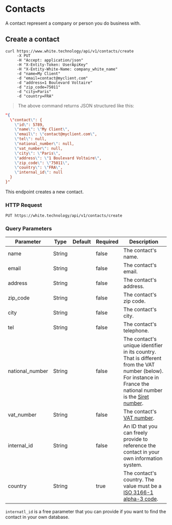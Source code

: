 # Contacts

A contact represent a company or person you do business with.

## Create a contact

```curl
curl https://www.white.technology/api/v1/contacts/create
     -X PUT
     -H "Accept: application/json"
     -H "X-Entity-Token: UserApiKey"
     -H "X-Entity-White-Name: company_white_name"
     -d "name=My Client"
     -d "email=contact@myclient.com"
     -d "address=1 Boulevard Voltaire"
     -d "zip_code=75011"
     -d "city=Paris"
     -d "country=FRA"
```

> The above command returns JSON structured like this:

```json
"{
  \"contact\": {
    \"id\": 5789,
    \"name\": \"My Client\",
    \"email\": \"contact@myclient.com\",
    \"tel\": null,
    \"national_number\": null,
    \"vat_number\": null,
    \"city\": \"Paris\",
    \"address\": \"1 Boulevard Voltaire\",
    \"zip_code\": \"75011\",
    \"country\": \"FRA\",
    \"internal_id\": null
  }
}"
```

This endpoint creates a new contact.

### HTTP Request

`PUT https://white.technology/api/v1/contacts/create`

### Query Parameters

Parameter | Type | Default | Required | Description
--------- | ---- | --------| -------- | -----------
name | String | | false | The contact's name.
email | String | | false | The contact's email.
address | String | | false | The contact's address.
zip_code | String | | false | The contact's zip code.
city | String | | false | The contact's city.
tel | String | | false | The contact's telephone.
national_number | String | | false | The contact's unique identifier in its country. That is different from the VAT number (below). For instance in France the national number is the [Siret number](https://fr.wikipedia.org/wiki/Syst%C3%A8me_d%27identification_du_r%C3%A9pertoire_des_%C3%A9tablissements).
vat_number | String | | false | The contact's [VAT number](https://en.wikipedia.org/wiki/VAT_identification_number).
internal_id | String | | false | An ID that you can freely provide to reference the contact in your own information system.
country | String | | true | The contact's country. The value must be a [ISO 3166-1 alpha-3 code](https://en.wikipedia.org/wiki/ISO_3166-1_alpha-3).

<aside class="notice">
<code>internatl_id</code> is a free parameter that you can provide if you want to find the contact in your own database.
</aside>